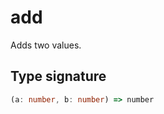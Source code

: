 # add

Adds two values.

## Type signature

<!-- prettier-ignore-start -->
```typescript
(a: number, b: number) => number
```
<!-- prettier-ignore-end -->
